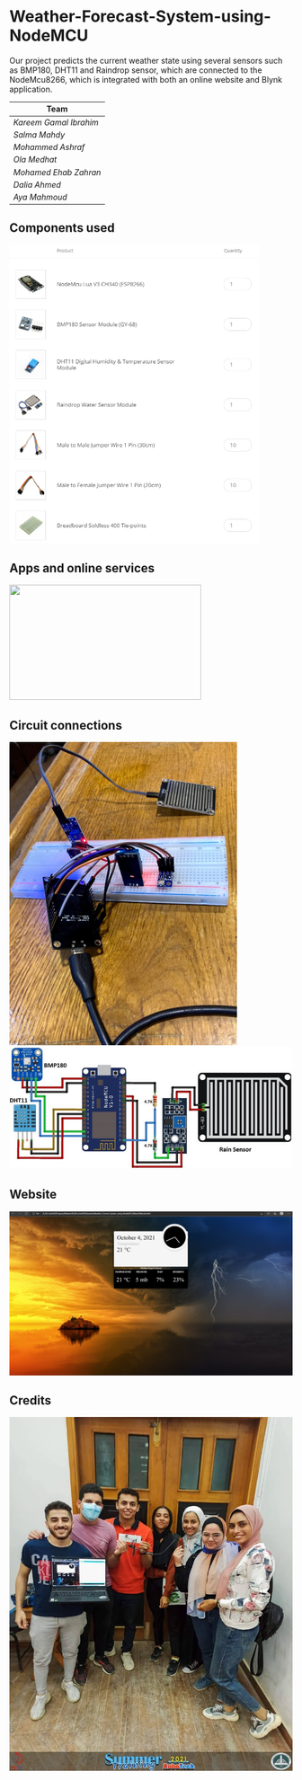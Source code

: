 # Weather-Forecast-System-using-NodeMCU
Our project predicts the current weather state using several sensors such as BMP180, DHT11 and Raindrop sensor, which are connected to the NodeMcu8266, which is integrated with both an online website and Blynk application.


|             Team             | 
| ---------------------------- | 
| *Kareem Gamal Ibrahim*       | 
| *Salma Mahdy*                | 
| *Mohammed Ashraf*            | 
| *Ola Medhat*                 | 
| *Mohamed Ehab Zahran*        | 
| *Dalia Ahmed*                | 
| *Aya Mahmoud*                | 

## Components used

<img src="https://github.com/kareemgamal1/Weather-Control-System-using-NodeMCU/blob/main/images/Components%20Used.png" width = "444" height ="531" />

## Apps and online services

<img src="https://github.com/kareemgamal1/Weather-Forecast-System-using-NodeMCU/blob/main/images/Apps.png" width = "341" height = "205"/>

## Circuit connections
<img src="https://github.com/kareemgamal1/Weather-Control-System-using-NodeMCU/blob/main/images/Circuit.png" width="405" height ="540"  />

<img src="https://github.com/kareemgamal1/Weather-Control-System-using-NodeMCU/blob/main/images/Circuit-Diagram.png" />

## Website
<img src="https://github.com/kareemgamal1/Weather-Control-System-using-NodeMCU/blob/main/images/Website.png"  />

## Credits

<img src="https://github.com/kareemgamal1/Weather-Control-System-using-NodeMCU/blob/main/images/Team.png" width="517" height="630" />
